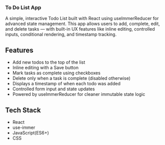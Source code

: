 ### To Do List App 
A simple, interactive Todo List built with React using useImmerReducer for advanced state management. This app allows users to add, complete, edit, and delete tasks — with built-in UX features like inline editing, controlled inputs, conditional rendering, and timestamp tracking.

## Features

- Add new todos to the top of the list
- Inline editing with a Save button
- Mark tasks as complete using checkboxes
- Delete only when a task is complete (disabled otherwise)
- Displays a timestamp of when each todo was added
- Controlled form input and state updates
- Powered by useImmerReducer for cleaner immutable state logic

## Tech Stack
- React
- use-immer
- JavaScript(ES6+)
- CSS
